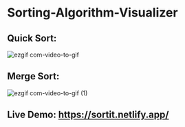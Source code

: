 # Sorting-Algorithm-Visualizer
## Quick Sort:
![ezgif com-video-to-gif](https://user-images.githubusercontent.com/50319868/81467606-cb06ae00-91a7-11ea-8dfe-df45095f358f.gif)


## Merge Sort:
![ezgif com-video-to-gif (1)](https://user-images.githubusercontent.com/50319868/81467701-7ca5df00-91a8-11ea-8d71-0599feb1c42a.gif)

## Live Demo: https://sortit.netlify.app/
